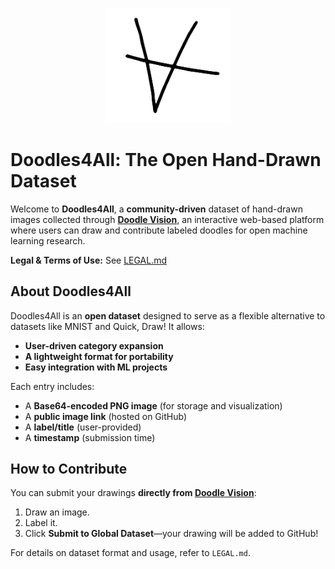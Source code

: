 <p align="center">
  <img src="doodles4all.png" alt="Doodles4All" width="200">
</p>

# Doodles4All: The Open Hand-Drawn Dataset

Welcome to **Doodles4All**, a **community-driven** dataset of hand-drawn images collected through **[Doodle Vision](https://doodlevision.vercel.app/)**, an interactive web-based platform where users can draw and contribute labeled doodles for open machine learning research.

**Legal & Terms of Use:** See [LEGAL.md](./LEGAL.md)  

## About Doodles4All
Doodles4All is an **open dataset** designed to serve as a flexible alternative to datasets like MNIST and Quick, Draw! It allows:
- **User-driven category expansion**
- **A lightweight format for portability**
- **Easy integration with ML projects**

Each entry includes:
- A **Base64-encoded PNG image** (for storage and visualization)
- A **public image link** (hosted on GitHub)
- A **label/title** (user-provided)
- A **timestamp** (submission time)

## How to Contribute
You can submit your drawings **directly from [Doodle Vision](https://doodlevision.vercel.app/)**:
1. Draw an image.
2. Label it.
3. Click **Submit to Global Dataset**—your drawing will be added to GitHub!


For details on dataset format and usage, refer to `LEGAL.md`.

